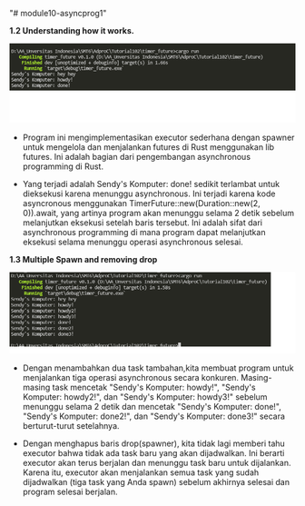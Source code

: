 "# module10-asyncprog1" 

**1.2 Understanding how it works.**

![Gambar1.2](static/ssone.png)
- Program ini mengimplementasikan executor sederhana dengan spawner untuk mengelola dan menjalankan futures di Rust menggunakan lib futures. Ini adalah bagian dari pengembangan asynchronous programming di Rust.

- Yang terjadi adalah Sendy's Komputer: done! sedikit terlambat untuk dieksekusi karena menunggu asynchronous. Ini terjadi karena kode asyncronous menggunakan TimerFuture::new(Duration::new(2, 0)).await, yang artinya program akan menunggu selama 2 detik sebelum melanjutkan eksekusi setelah baris tersebut. Ini adalah sifat dari asynchronous programming di mana program dapat melanjutkan eksekusi selama menunggu operasi asynchronous selesai.


__1.3 Multiple Spawn and removing drop__

![Gambar1.2](static/1cMultipleAndSapwnRemove.png)

- Dengan menambahkan dua task tambahan,kita membuat program untuk menjalankan tiga operasi asynchronous secara konkuren. Masing-masing task mencetak "Sendy's Komputer: howdy!", "Sendy's Komputer: howdy2!", dan "Sendy's Komputer: howdy3!" sebelum menunggu selama 2 detik dan mencetak "Sendy's Komputer: done!", "Sendy's Komputer: done2!", dan "Sendy's Komputer: done3!" secara berturut-turut setelahnya.

- Dengan menghapus baris drop(spawner), kita tidak lagi memberi tahu executor bahwa tidak ada task baru yang akan dijadwalkan. Ini berarti executor akan terus berjalan dan menunggu task baru untuk dijalankan. Karena itu, executor akan menjalankan semua task yang sudah dijadwalkan (tiga task yang Anda spawn) sebelum akhirnya selesai dan program selesai berjalan.